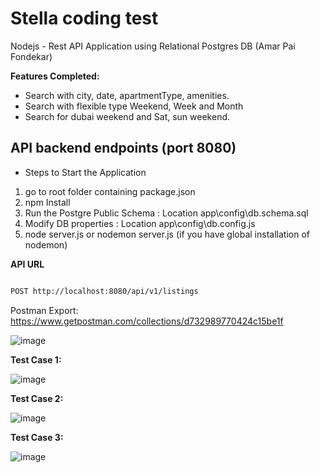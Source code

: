 # Stella coding test
Nodejs - Rest API Application using Relational Postgres DB  (Amar Pai Fondekar)


**Features Completed:**
* Search with city, date, apartmentType, amenities.
* Search with flexible type Weekend, Week and Month
* Search for dubai weekend and Sat, sun weekend.


## API backend endpoints (port 8080)

* Steps to Start the Application
1) go to root folder containing package.json
2) npm Install
3) Run the Postgre Public Schema : Location app\config\db.schema.sql
4) Modify DB properties : Location app\config\db.config.js
5) node server.js or nodemon server.js (if you have global installation of nodemon)


**API URL**

```bash

POST http://localhost:8080/api/v1/listings

```

Postman Export: https://www.getpostman.com/collections/d732989770424c15be1f

![image](https://user-images.githubusercontent.com/10544557/126906143-4ff16a2a-78e1-4fb9-a6c3-70f1a3193ba9.png)


**Test Case 1:**

![image](https://user-images.githubusercontent.com/10544557/126906202-b00a96dc-ce72-421b-be6c-c998b19d0461.png)

**Test Case 2:** 

![image](https://user-images.githubusercontent.com/10544557/126906239-b76b88d9-c9bc-498b-a6b2-a1fb4ff8ae0d.png)

**Test Case 3:**

![image](https://user-images.githubusercontent.com/10544557/126906257-067abf55-bb68-4c7e-af3c-d9cb9d1d9032.png)


